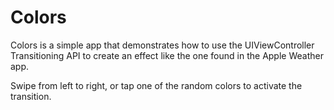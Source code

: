 # Colors

Colors is a simple app that demonstrates how to use the UIViewController Transitioning API to create an effect like the one found in the Apple Weather app.

Swipe from left to right, or tap one of the random colors to activate the transition.

